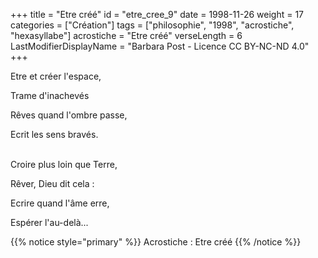 +++
title = "Etre créé"
id = "etre_cree_9"
date = 1998-11-26
weight = 17
categories = ["Création"]
tags = ["philosophie", "1998", "acrostiche", "hexasyllabe"]
acrostiche = "Etre créé"
verseLength = 6
LastModifierDisplayName = "Barbara Post - Licence CC BY-NC-ND 4.0"
+++

Etre et créer l'espace,

Trame d'inachevés

Rêves quand l'ombre passe,

Ecrit les sens bravés.

 \
Croire plus loin que Terre,

Rêver, Dieu dit cela :

Ecrire quand l'âme erre,

Espérer l'au-delà...

{{% notice style="primary" %}}
Acrostiche : Etre créé
{{% /notice %}}
